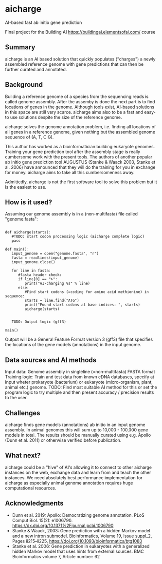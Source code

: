 # aicharge
AI-based fast ab initio gene prediction

Final project for the Building AI https://buildingai.elementsofai.com/ course

## Summary

aicharge is an AI based solution that quickly populates ("charges") a newly assembled reference genome with gene predictions that can then be further curated and annotated.


## Background

Building a reference genome of a species from the sequencing reads is called genome assembly. After the assemby is done the next part is to find locations of genes in the genome. Although tools exist, AI-based solutions in this space are still very scarce. aicharge aims also to be a fast and easy-to use solutions despite the size of the reference genome.

aicharge solves the genome annotation problem, i.e. finding all locations of all genes in a reference genome, given nothing but the assembled genome sequence of (A, T, C G).

This author has worked as a bioinformatician building eukaryote genomes. Training your gene prediction tool after the assembly stage is really cumbersome work with the present tools. The authors of another popular ab initio gene prediction tool AUGUSTUS (Stanke & Waack 2003, Stanke et al. 2006) have announced that they will do the training for you in exchange for money. aicharge aims to take all this cumbersomeness away.

Admittedly, aicharge is not the first software tool to solve this problem but it is the easiest to use.

## How is it used?

Assuming our genome assembly is in a (non-multifasta) file called "genome.fasta":
```

def aicharge(starts):
   #TODO: start codon processing logic (aicharge complete logic)
   pass
   
def main():
   input_genome = open("genome.fasta", "r")
   fasta = readlines(input_genome)
   input_genome.close()
   
   for line in fasta:
      #fasta header check:
      if line[0] == ">":
         print("AI-charging %s" % line)
      else:
         #Find start codons (=coding for amino acid methionine) in sequence:
         starts = line.find("ATG")
         print("Found start codons at base indices: ", starts)
         aicharge(starts)
         

   TODO: Output logic (gff3)

main()
```

Output will be a General Feature Format version 3 (gff3) file that specifies the locations of the gene models (annotations) in the input genome.


## Data sources and AI methods

Input data: Genome assembly in singleline (=non-multifasta) FASTA format
Training logic: Train and test data from known cDNA databases, specify at input wheter prokaryote (bacterium) or eukaryote (micro-organism, plant, animal etc.) genome.
TODO: Find most suitable AI method for this or set the program logic to try multiple and then present accuracy / precision results to the user.

## Challenges

aicharge finds gene models (annotations) ab initio in an input genome assembly. In animal genomes this will sum up to 10,000 - 100,000 gene models in total. The results should be manually curated using e.g. Apollo (Dunn et al. 2011) or otherwise verified before publication.

## What next?

aicharge could be a "hive" of AI's allowing it to connect to other aicharge instances on the web, exchange data and learn from and teach the other instances. We need absolutely best performance implementation for aicharge as especially animal genome annotation requires huge computational resources.


## Acknowledgments

* Dunn et al. 2019: Apollo: Democratizing genome annotation. PLoS Comput Biol. 15(2): e1006790. https://dx.doi.org/10.1371%2Fjournal.pcbi.1006790
* Stanke & Waack, 2003: Gene prediction with a hidden Markov model and a new intron submodel. Bioinformatics, Volume 19, Issue suppl_2, Pages ii215–ii225, https://doi.org/10.1093/bioinformatics/btg1080
* Stanke et al. 2006: Gene prediction in eukaryotes with a generalized hidden Markov model that uses hints from external sources. BMC Bioinformatics volume 7, Article number: 62
